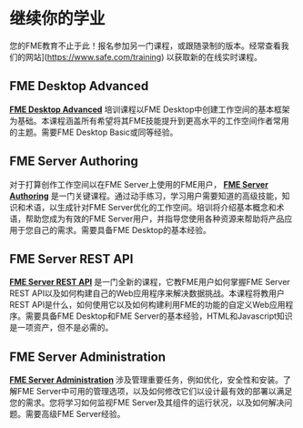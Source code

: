 # 继续你的学业 #

您的FME教育不止于此！报名参加另一门课程，或跟随录制的版本。经常查看我们的网站](https://www.safe.com/training) 以获取新的在线实时课程。

## FME Desktop Advanced ##

**[FME Desktop Advanced](https://www.safe.com/training/recorded/fme-desktop-2018-advanced-training/)** 培训课程以FME Desktop中创建工作空间的基本框架为基础。本课程涵盖所有希望将其FME技能提升到更高水平的工作空间作者常用的主题。需要FME Desktop Basic或同等经验。

## FME Server Authoring ##

对于打算创作工作空间以在FME Server上使用的FME用户， **[FME Server Authoring](https://www.safe.com/training/recorded/fme-server-2018-authoring-training/)** 是一门关键课程。通过动手练习，学习用户需要知道的高级技能，知识和术语，以生成针对FME Server优化的工作空间。培训将介绍基本概念和术语，帮助您成为有效的FME Server用户，并指导您使用各种资源来帮助将产品应用于您自己的需求。需要具备FME Desktop的基本经验。

## FME Server REST API ##

**[FME Server REST API](https://www.safe.com/training/recorded/fme-server-2018-rest-api/)** 是一门全新的课程，它教FME用户如何掌握FME Server REST API以及如何构建自己的Web应用程序来解决数据挑战。本课程将教用户REST API是什么，如何使用它以及如何构建利用FME的功能的自定义Web应用程序。需要具备FME Desktop和FME Server的基本经验，HTML和Javascript知识是一项资产，但不是必需的。

## FME Server Administration ##

**[FME Server Administration](https://www.safe.com/training/recorded/fme-server-2018-administration/)** 涉及管理重要任务，例如优化，安全性和安装。了解FME Server中可用的管理选项，以及如何修改它们以设计最有效的部署以满足您的需求。您将学习如何监视FME Server及其组件的运行状况，以及如何解决问题。需要高级FME Server经验。
